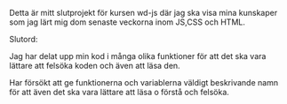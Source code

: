 Detta är mitt slutprojekt för kursen wd-js där jag ska visa mina kunskaper som jag lärt mig dom senaste veckorna inom JS,CSS och HTML.

Slutord:

Jag har delat upp min kod i många olika funktioner för att det ska vara lättare att felsöka koden och även att läsa den. 

Har försökt att ge funktionerna och variablerna väldigt beskrivande namn för att även det ska vara lättare att läsa o förstå och felsöka.